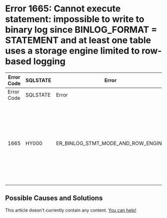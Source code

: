
# Error 1665: Cannot execute statement: impossible to write to binary log since BINLOG_FORMAT = STATEMENT and at least one table uses a storage engine limited to row-based logging


| Error Code | SQLSTATE | Error | Description |
| --- | --- | --- | --- |
| Error Code | SQLSTATE | Error | Description |
| 1665 | HY000 | ER_BINLOG_STMT_MODE_AND_ROW_ENGINE | Cannot execute statement: impossible to write to binary log since BINLOG_FORMAT = STATEMENT and at least one table uses a storage engine limited to row-based logging.%s |




## Possible Causes and Solutions


This article doesn't currently contain any content. [You can help!](/en/writing-and-editing-knowledge-base-articles/)

